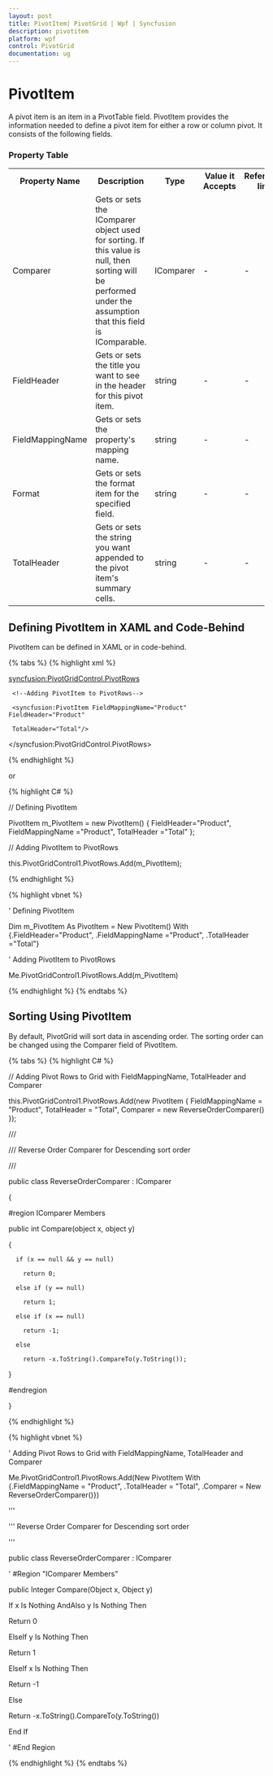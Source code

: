 ```yaml
---
layout: post
title: PivotItem| PivotGrid | Wpf | Syncfusion
description: pivotitem
platform: wpf
control: PivotGrid
documentation: ug
---
```


# PivotItem

A pivot item is an item in a PivotTable field. PivotItem provides the information needed to define a pivot item for either a row or column 
pivot. It consists of the following fields.

### Property Table

<table>
<tr>
<th>
Property Name</th><th>
Description</th><th>
Type</th><th>
Value it Accepts</th><th>
Reference link</th></tr>
<tr>
<td>
Comparer</td><td>
Gets or sets the IComparer object used for sorting. If this value is null, then sorting will be performed under the assumption that this 
field is IComparable.</td><td>
IComparer</td><td>
-</td><td>
-</td></tr>
<tr>
<td>
FieldHeader</td><td>
Gets or sets the title you want to see in the header for this pivot item.</td><td>
string</td><td>
-</td><td>
-</td></tr>
<tr>
<td>
FieldMappingName</td><td>
Gets or sets the property's mapping name.</td><td>
string</td><td>
-</td><td>
-</td></tr>
<tr>
<td>
Format</td><td>
Gets or sets the format item for the specified field.</td><td>
string</td><td>
-</td><td>
-</td></tr>
<tr>
<td>
TotalHeader</td><td>
Gets or sets the string you want appended to the pivot item's summary cells.</td><td>
string</td><td>
-</td><td>
-</td></tr>
</table> 


## Defining PivotItem in XAML and Code-Behind

PivotItem can be defined in XAML or in code-behind.

{% tabs %}
{% highlight xml %} 



  <!--Defining Pivot Rows-->

  <syncfusion:PivotGridControl.PivotRows>

     <!--Adding PivotItem to PivotRows-->

     <syncfusion:PivotItem FieldMappingName="Product" FieldHeader="Product" 

     TotalHeader="Total"/>                    

  </syncfusion:PivotGridControl.PivotRows> 

{% endhighlight %}

or

{% highlight C# %}  




// Defining PivotItem

PivotItem m_PivotItem = new PivotItem() { FieldHeader="Product", FieldMappingName ="Product", TotalHeader ="Total" };            

// Adding PivotItem to PivotRows

this.PivotGridControl1.PivotRows.Add(m_PivotItem);

{% endhighlight %} 



{% highlight vbnet %} 




' Defining PivotItem

Dim m_PivotItem As PivotItem = New PivotItem() With {.FieldHeader="Product", .FieldMappingName ="Product", .TotalHeader ="Total"}

' Adding PivotItem to PivotRows

Me.PivotGridControl1.PivotRows.Add(m_PivotItem)

{% endhighlight %} 
{% endtabs %}


## Sorting Using PivotItem

By default, PivotGrid will sort data in ascending order. The sorting order can be changed using the Comparer field of PivotItem.

{% tabs %}
{% highlight C# %}



// Adding Pivot Rows to Grid with FieldMappingName, TotalHeader and Comparer

this.PivotGridControl1.PivotRows.Add(new PivotItem { FieldMappingName = "Product", TotalHeader = "Total", Comparer = new ReverseOrderComparer() });



/// <summary>

/// Reverse Order Comparer for Descending sort order

/// </summary>

public class ReverseOrderComparer : IComparer

{

   #region IComparer Members



   public int Compare(object x, object y)

   {

      if (x == null && y == null)

        return 0;

      else if (y == null)

        return 1;

      else if (x == null)

        return -1;

      else

        return -x.ToString().CompareTo(y.ToString());

   }



   #endregion  

}

  {% endhighlight %} 



{% highlight vbnet %} 


' Adding Pivot Rows to Grid with FieldMappingName, TotalHeader and Comparer

Me.PivotGridControl1.PivotRows.Add(New PivotItem With {.FieldMappingName = "Product", .TotalHeader = "Total", .Comparer = New ReverseOrderComparer()})



''' <summary>

''' Reverse Order Comparer for Descending sort order

''' </summary>

public class ReverseOrderComparer : IComparer

'   #Region "IComparer Members"



   public Integer Compare(Object x, Object y)

If x Is Nothing AndAlso y Is Nothing Then

Return 0

ElseIf y Is Nothing Then

Return 1

ElseIf x Is Nothing Then

Return -1

Else

Return -x.ToString().CompareTo(y.ToString())

End If



'   #End Region  

{% endhighlight %} 
{% endtabs %}

